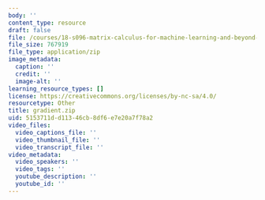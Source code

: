 ```yaml
---
body: ''
content_type: resource
draft: false
file: /courses/18-s096-matrix-calculus-for-machine-learning-and-beyond-january-iap-2022/gradient.zip
file_size: 767919
file_type: application/zip
image_metadata:
  caption: ''
  credit: ''
  image-alt: ''
learning_resource_types: []
license: https://creativecommons.org/licenses/by-nc-sa/4.0/
resourcetype: Other
title: gradient.zip
uid: 5153711d-d113-46cb-8df6-e7e20a7f78a2
video_files:
  video_captions_file: ''
  video_thumbnail_file: ''
  video_transcript_file: ''
video_metadata:
  video_speakers: ''
  video_tags: ''
  youtube_description: ''
  youtube_id: ''
---
```

